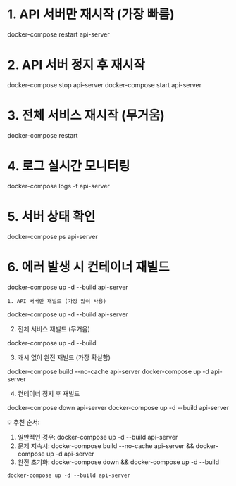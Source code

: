   # 1. API 서버만 재시작 (가장 빠름)
  docker-compose restart api-server

  # 2. API 서버 정지 후 재시작
  docker-compose stop api-server
  docker-compose start api-server

  # 3. 전체 서비스 재시작 (무거움)
  docker-compose restart

  # 4. 로그 실시간 모니터링
  docker-compose logs -f api-server

  # 5. 서버 상태 확인
  docker-compose ps api-server

  # 6. 에러 발생 시 컨테이너 재빌드
  docker-compose up -d --build api-server

    1. API 서버만 재빌드 (가장 많이 사용)

  docker-compose up -d --build api-server

  2. 전체 서비스 재빌드 (무거움)

  docker-compose up -d --build

  3. 캐시 없이 완전 재빌드 (가장 확실함)

  docker-compose build --no-cache api-server
  docker-compose up -d api-server

  4. 컨테이너 정지 후 재빌드

  docker-compose down api-server
  docker-compose up -d --build api-server

  💡 추천 순서:

  1. 일반적인 경우: docker-compose up -d --build api-server
  2. 문제 지속시: docker-compose build --no-cache api-server && docker-compose up -d
  api-server
  3. 완전 초기화: docker-compose down && docker-compose up -d --build

    docker-compose up -d --build api-server